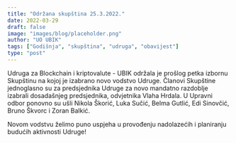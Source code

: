 ```yaml
---
title: "Održana skupština 25.3.2022."
date: 2022-03-29
draft: false
image: "images/blog/placeholder.png"
author: "UO UBIK"
tags: ["Godišnja", "skupština", "udruga", "obavijest"]
type: "post"
---
```


Udruga za Blockchain i kriptovalute - UBIK održala je prošlog petka izbornu Skupštinu na kojoj je izabrano novo vodstvo Udruge.
Članovi Skupštine jednoglasno su za predsjednika Udruge za novo mandatno razdoblje izabrali dosadašnjeg predsjednika, odvjetnika Vlaha Hrdala. U Upravni odbor ponovno su ušli Nikola Škorić, Luka Sučić, Belma Gutlić, Edi Sinovčić, Bruno Škvorc i Zoran Balkić.

Novom vodstvu želimo puno uspjeha u provođenju nadolazećih i planiranju budućih aktivnosti Udruge!
